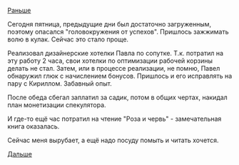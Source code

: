 [Раньше](2016.04.14.md)

Сегодня пятница, предыдущие дни был достаточно загруженным, поэтому опасался "головокружения от успехов". Пришлось зажжимать волю в кулак. Сейчас это стало проще.

Реализовал дизайнерские хотелки Павла по сопутке. Т.к. потратил на эту работу 2 часа, свои хотелки по оптимизации рабочей корзины делать не стал.
Затем, или в процессе реализации, не помню, Павел обнаружил глюк с начислением бонусов. Пришлось и его исправлять на пару с Кириллом. Забавный опыт.

После обеда сбегал заплатил за садик, потом в общих чертах, накидал план монетизации спекулятора.

И где-то ещё час потратил на чтение "Роза и червь" - замечательная книга оказалась.

Сейчас меня вырубает, а ещё надо посуду помыть и читать хочется.

[Дальше](2016.04.18.md)